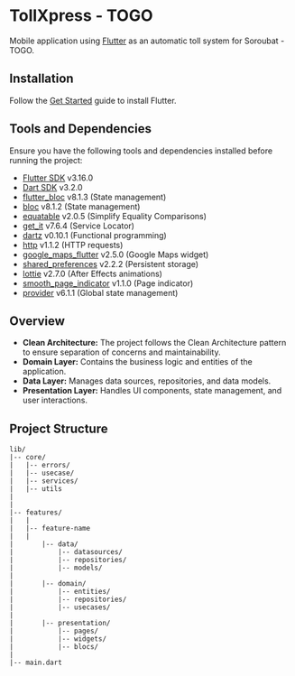 # TollXpress - TOGO

Mobile application using [Flutter](https://flutter.dev/) as an automatic toll system for Soroubat - TOGO.

## Installation

Follow the [Get Started](https://docs.flutter.dev/get-started/install) guide to install Flutter.


## Tools and Dependencies

Ensure you have the following tools and dependencies installed before running the project:

* [Flutter SDK](https://docs.flutter.dev/get-started/install) v3.16.0
* [Dart SDK](https://dart.dev/get-dart) v3.2.0
* [flutter_bloc](https://pub.dev/packages/flutter_bloc) v8.1.3  (State management)
* [bloc](https://pub.dev/packages/bloc) v8.1.2  (State management)
* [equatable](https://pub.dev/packages/equatable) v2.0.5  (Simplify Equality Comparisons)
* [get_it](https://pub.dev/packages/get_it) v7.6.4  (Service Locator)
* [dartz](https://pub.dev/packages/dartz) v0.10.1  (Functional programming)
* [http](https://pub.dev/packages/http) v1.1.2  (HTTP requests)
* [google_maps_flutter](https://pub.dev/packages/google_maps_flutter) v2.5.0  (Google Maps widget)
* [shared_preferences](https://pub.dev/packages/shared_preferences) v2.2.2  (Persistent storage)
* [lottie](https://pub.dev/packages/lottie) v2.7.0  (After Effects animations)
* [smooth_page_indicator](https://pub.dev/packages/smooth_page_indicator) v1.1.0  (Page indicator)
* [provider](https://pub.dev/packages/provider) v6.1.1  (Global state management)



## Overview
* **Clean Architecture:** The project follows the Clean Architecture pattern to ensure separation of concerns and maintainability.
* **Domain Layer:** Contains the business logic and entities of the application.
* **Data Layer:** Manages data sources, repositories, and data models.
* **Presentation Layer:** Handles UI components, state management, and user interactions.


## Project Structure
```
lib/
|-- core/
|   |-- errors/
|   |-- usecase/
|   |-- services/
|   |-- utils
|
|
|-- features/
|   |
|   |-- feature-name
|   |
|       |-- data/
|           |-- datasources/
|           |-- repositories/
|           |-- models/
|
|       |-- domain/
|           |-- entities/
|           |-- repositories/
|           |-- usecases/
|
|       |-- presentation/
|           |-- pages/
|           |-- widgets/
|           |-- blocs/
|
|-- main.dart
```